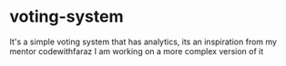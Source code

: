 # voting-system
It's a simple voting system that has analytics, its an inspiration from my mentor codewithfaraz
I am working on a more complex version of it
